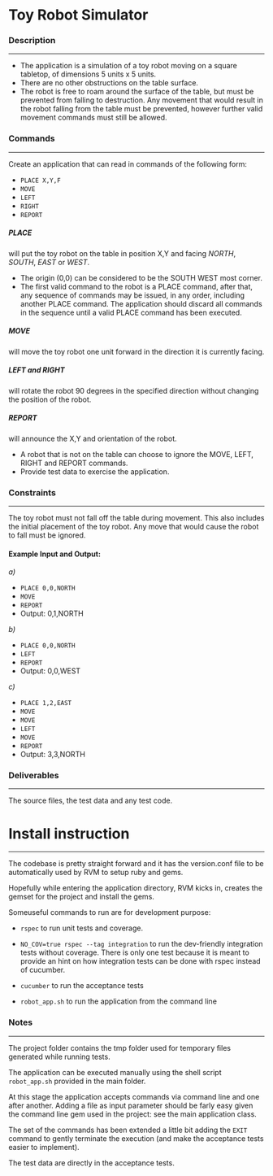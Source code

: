 Toy Robot Simulator
===================

### Description
-------------
- The application is a simulation of a toy robot moving on a square tabletop, of dimensions 5 units x 5 units.
- There are no other obstructions on the table surface.
- The robot is free to roam around the surface of the table, but must be prevented from falling to destruction. Any movement that would result in the robot falling from the table must be prevented, however further valid movement commands must still be allowed.

### Commands
-------------
Create an application that can read in commands of the following form:
  - `PLACE X,Y,F`
  - `MOVE`
  - `LEFT`
  - `RIGHT`
  - `REPORT`

##### PLACE
will put the toy robot on the table in position X,Y and facing _NORTH_, _SOUTH_, _EAST_ or _WEST_.
- The origin (0,0) can be considered to be the SOUTH WEST most corner.
- The first valid command to the robot is a PLACE command, after that, any sequence of commands may be issued, in any order, including another PLACE command. The application should discard all commands in the sequence until a valid PLACE command has been executed.

##### MOVE
will move the toy robot one unit forward in the direction it is currently facing.

##### LEFT and RIGHT
will rotate the robot 90 degrees in the specified direction without changing the position of the robot.

##### REPORT
will announce the X,Y and orientation of the robot.
- A robot that is not on the table can choose to ignore the MOVE, LEFT, RIGHT and REPORT commands.
- Provide test data to exercise the application.


### Constraints
---------------
The toy robot must not fall off the table during movement. This also includes the initial placement of the toy robot.
Any move that would cause the robot to fall must be ignored.

#### Example Input and Output:
*a)*
- `PLACE 0,0,NORTH`
- `MOVE`
- `REPORT`
- Output: 0,1,NORTH

*b)*
- `PLACE 0,0,NORTH`
- `LEFT`
- `REPORT`
- Output: 0,0,WEST

*c)*
- `PLACE 1,2,EAST`
- `MOVE`
- `MOVE`
- `LEFT`
- `MOVE`
- `REPORT`
- Output: 3,3,NORTH


### Deliverables
----------------
The source files, the test data and any test code.


# Install instruction
---------------------
The codebase is pretty straight forward and it has the version.conf file to be automatically used by RVM to setup ruby and gems.

Hopefully while entering the application directory, RVM kicks in, creates the gemset for the project and install the gems.

Someuseful commands to run are for development purpose:

- `rspec` to run unit tests and coverage.

- `NO_COV=true rspec --tag integration` to run the dev-friendly integration tests without coverage. There is only one test because it is meant to provide an hint on how integration tests can be done with rspec instead of cucumber.

- `cucumber` to run the acceptance tests

- `robot_app.sh` to run the application from the command line

### Notes
--------
The project folder contains the tmp folder used for temporary files generated while running tests.

The application can be executed manually using the shell script `robot_app.sh` provided in the main folder.

At this stage the application accepts commands via command line and one after another. Adding a file as input parameter should be farly easy given the command line gem used in the project: see the main application class.

The set of the commands has been extended a little bit adding the `EXIT` command to gently terminate the execution (and make the acceptance tests easier to implement).

The test data are directly in the acceptance tests.
